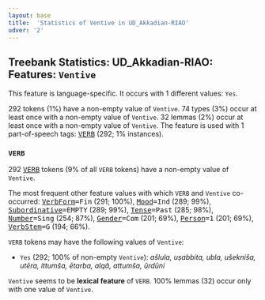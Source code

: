 ```yaml
---
layout: base
title:  'Statistics of Ventive in UD_Akkadian-RIAO'
udver: '2'
---
```


## Treebank Statistics: UD_Akkadian-RIAO: Features: `Ventive`

This feature is language-specific.
It occurs with 1 different values: `Yes`.

292 tokens (1%) have a non-empty value of `Ventive`.
74 types (3%) occur at least once with a non-empty value of `Ventive`.
32 lemmas (2%) occur at least once with a non-empty value of `Ventive`.
The feature is used with 1 part-of-speech tags: <tt><a href="akk_riao-pos-VERB.html">VERB</a></tt> (292; 1% instances).

### `VERB`

292 <tt><a href="akk_riao-pos-VERB.html">VERB</a></tt> tokens (9% of all `VERB` tokens) have a non-empty value of `Ventive`.

The most frequent other feature values with which `VERB` and `Ventive` co-occurred: <tt><a href="akk_riao-feat-VerbForm.html">VerbForm</a></tt><tt>=Fin</tt> (291; 100%), <tt><a href="akk_riao-feat-Mood.html">Mood</a></tt><tt>=Ind</tt> (289; 99%), <tt><a href="akk_riao-feat-Subordinative.html">Subordinative</a></tt><tt>=EMPTY</tt> (289; 99%), <tt><a href="akk_riao-feat-Tense.html">Tense</a></tt><tt>=Past</tt> (285; 98%), <tt><a href="akk_riao-feat-Number.html">Number</a></tt><tt>=Sing</tt> (254; 87%), <tt><a href="akk_riao-feat-Gender.html">Gender</a></tt><tt>=Com</tt> (201; 69%), <tt><a href="akk_riao-feat-Person.html">Person</a></tt><tt>=1</tt> (201; 69%), <tt><a href="akk_riao-feat-VerbStem.html">VerbStem</a></tt><tt>=G</tt> (194; 66%).

`VERB` tokens may have the following values of `Ventive`:

* `Yes` (292; 100% of non-empty `Ventive`): <em>ašlula, uṣabbita, ubla, ušekniša, utēra, ittumša, ētarba, alqâ, attumša, ūrdūni</em>

`Ventive` seems to be **lexical feature** of `VERB`. 100% lemmas (32) occur only with one value of `Ventive`.

